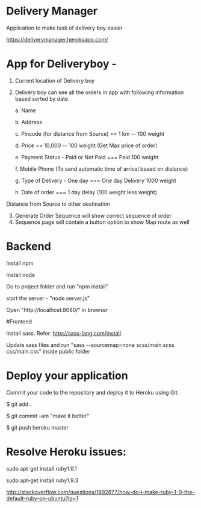 # Delivery Manager
Application to make task of delivery boy easier

https://deliverymanager.herokuapp.com/

# App for Deliveryboy -

1. Current location of Delivery boy
2. Delivery boy can see all the orders in app with following information based sorted by date

	a. Name

	b. Address

	c. Pincode (for distance from Source) == 1 km -- 100 weight

	d. Price == 10,000 -- 100 weight (Get Max price of order)

	e. Payment Status - Paid or Not Paid === Paid 100 weight

	f. Mobile Phone (To send automatic time of arrival based on distance)

	g. Type of Delivery - One day === One day Delivery 1000 weight

	h. Date of order === 1 day delay (100 weight less weight)

Distance from Source to other destination

3. Generate Order Sequence will show correct sequence of order
4. Sequence page will contain a button option to show Map route as well

# Backend

Install npm

Install node

Go to project folder and run "npm install"

start the server - "node server.js"

Open "http://localhost:8080/" in browser


#Frontend

Install sass. Refer: http://sass-lang.com/install

Update sass files and run "sass --sourcemap=none scss/main.scss css/main.css" inside public folder

# Deploy your application

Commit your code to the repository and deploy it to Heroku using Git.

$ git add .

$ git commit -am "make it better"

$ git push heroku master


# Resolve Heroku issues:

sudo apt-get install ruby1.9.1

sudo apt-get install ruby1.9.3

http://stackoverflow.com/questions/1892877/how-do-i-make-ruby-1-9-the-default-ruby-on-ubuntu?lq=1




